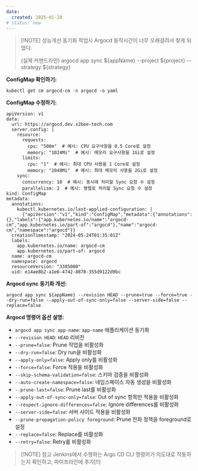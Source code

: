 ```yaml
---
date:
  created: 2025-01-28
# status: new
---
```


> [!NOTE] 성능개선
> 동기화 작업시 Argocd 동작시간이 너무 오래걸려서 찾게 되었다.
>
> (실제 커맨드라인)
> argocd app sync ${appName} --project ${project} --strategy ${strategy}

**ConfigMap 확인하기:**

```Shell
kubectl get cm argocd-cm -n argocd -o yaml
```

**ConfigMap 수정하기:**

```Shell
apiVersion: v1
data:
  url: https://argocd.dev.x2bee-tech.com
  server.config: |
    resource:
      requests:
        cpu: "500m"  # 예시: CPU 요구사항을 0.5 Core로 설정
        memory: "1024Mi"  # 예시: 메모리 요구사항을 1Gi로 설정
      limits:
        cpu: "1"  # 예시: 최대 CPU 사용을 1 Core로 설정
        memory: "2048Mi"  # 예시: 최대 메모리 사용을 2Gi로 설정
    sync:
      concurrency: 10  # 예시: 동시에 처리할 Sync 요청 수 설정
      parallelism: 2  # 예시: 병렬로 처리할 Sync 요청 수 설정
kind: ConfigMap
metadata:
  annotations:
    kubectl.kubernetes.io/last-applied-configuration: |
      {"apiVersion":"v1","kind":"ConfigMap","metadata":{"annotations":{},"labels":{"app.kubernetes.io/name":"argocd-cm","app.kubernetes.io/part-of":"argocd"},"name":"argocd-cm","namespace":"argocd"}}
  creationTimestamp: "2024-05-24T01:35:01Z"
  labels:
    app.kubernetes.io/name: argocd-cm
    app.kubernetes.io/part-of: argocd
  name: argocd-cm
  namespace: argocd
  resourceVersion: "3385000"
  uid: e14ae8b2-a1e6-4742-8870-355d9122d9bc

```

**Argocd sync 동기화 개선:**

```Shell
argocd app sync ${appName} --revision HEAD --prune=true --force=true --dry-run=false --apply-out-of-sync-only=false --server-side=false --replace=false
```

**Argocd 명령어 옵션 설명:**

- `argocd app sync app-name`: `app-name` 애플리케이션 동기화
- `--revision HEAD`: `HEAD` 리비전
- `--prune=false`: Prune 작업을 비활성화
- `--dry-run=false`: Dry run을 비활성화
- `--apply-only=false`: Apply only를 비활성화
- `--force=false`: Force 적용을 비활성화
- `--skip-schema-validation=false`: 스키마 검증을 비활성화
- `--auto-create-namespace=false`: 네임스페이스 자동 생성을 비활성화
- `--prune-last=false`: Prune last를 비활성화
- `--apply-out-of-sync-only=false`: Out of sync 항목만 적용을 비활성화
- `--respect-ignore-differences=false`: Ignore differences를 비활성화
- `--server-side=false`: 서버 사이드 적용을 비활성화
- `--prune-propagation-policy foreground`: Prune 전파 정책을 foreground로 설정
- `--replace=false`: Replace를 비활성화
- `--retry=false`: Retry를 비활성화

> [!NOTE] 참고
> Jenkins에서 수행하는 Argo CD CLI 명령어가 의도대로 작동하는지 확인하고, 파이프라인에 추가[!!]
